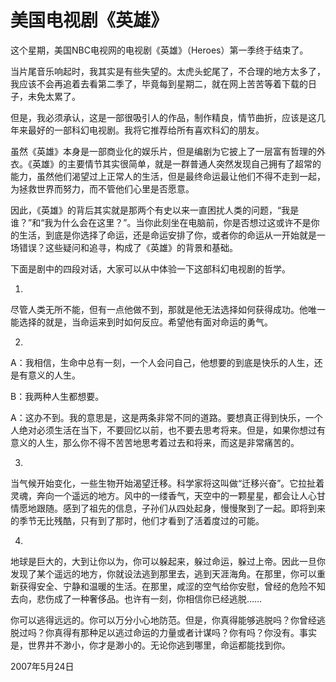 # 美国电视剧《英雄》

这个星期，美国NBC电视网的电视剧《英雄》（Heroes）第一季终于结束了。

当片尾音乐响起时，我其实是有些失望的。太虎头蛇尾了，不合理的地方太多了，我应该不会再追着去看第二季了，毕竟每到星期二，就在网上苦苦等着下载的日子，未免太累了。

但是，我必须承认，这是一部很吸引人的作品，制作精良，情节曲折，应该是这几年来最好的一部科幻电视剧。我将它推荐给所有喜欢科幻的朋友。

虽然《英雄》本身是一部商业化的娱乐片，但是编剧为它披上了一层富有哲理的外衣。《英雄》的主要情节其实很简单，就是一群普通人突然发现自己拥有了超常的能力，虽然他们渴望过上正常人的生活，但是最终命运最让他们不得不走到一起，为拯救世界而努力，而不管他们心里是否愿意。

因此，《英雄》的背后其实就是那两个有史以来一直困扰人类的问题，“我是谁？”和“我为什么会在这里？”。当你此刻坐在电脑前，你是否想过这或许不是你的生活，到底是你选择了命运，还是命运安排了你，或者你的命运从一开始就是一场错误？这些疑问和追寻，构成了《英雄》的背景和基础。

下面是剧中的四段对话，大家可以从中体验一下这部科幻电视剧的哲学。

1.

尽管人类无所不能，但有一点他做不到，那就是他无法选择如何获得成功。他唯一能选择的就是，当命运来到时如何反应。希望他有面对命运的勇气。

2.

A：我相信，生命中总有一刻，一个人会问自己，他想要的到底是快乐的人生，还是有意义的人生。

B：我两种人生都想要。

A：这办不到。我的意思是，这是两条非常不同的道路。要想真正得到快乐，一个人绝对必须生活在当下，不要回忆以前，也不要去思考将来。但是，如果你想过有意义的人生，那么你不得不苦苦地思考着过去和将来，而这是非常痛苦的。

3.

当气候开始变化，一些生物开始渴望迁移。科学家将这叫做“迁移兴奋”。它拉扯着灵魂，奔向一个遥远的地方。风中的一缕香气，天空中的一颗星星，都会让人心甘情愿地跟随。感到了祖先的信息，子孙们从四处起身，慢慢聚到了一起。即将到来的季节无比残酷，只有到了那时，他们才看到了活着度过的可能。

4.

地球是巨大的，大到让你以为，你可以躲起来，躲过命运，躲过上帝。因此一旦你发现了某个遥远的地方，你就设法逃到那里去，逃到天涯海角。在那里，你可以重新获得安全、宁静和温暖的生活。在那里，咸涩的空气给你安慰，曾经的危险不知去向，悲伤成了一种奢侈品。也许有一刻，你相信你已经逃脱……

你可以逃得远远的。你可以万分小心地防范。但是，你真得能够逃脱吗？你曾经逃脱过吗？你真得有那种足以逃过命运的力量或者计谋吗？你有吗？你没有。事实是，世界并不渺小，你才是渺小的。无论你逃到哪里，命运都能找到你。

2007年5月24日
